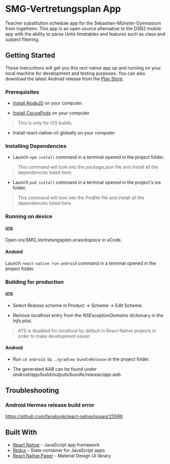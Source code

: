 # SMG-Vertretungsplan App

Teacher substitution schedule app for the Sebastian-Münster-Gymnasium from Ingelheim.
This app is an open source alternative to the DSB2 mobile app with the ability to parse Untis timetables and features such as class and subject filtering.

## Getting Started

These instructions will get you this rect native app up and running on your local machine for development and testing purposes.
You can also download the latest Android release from the [Play Store](https://play.google.com/store/apps/details?id=io.gres.smg_vertretungsplan).

### Prerequisites

- [Install NodeJS](https://nodejs.org/en/) on your computer.

- [Install CocoaPods](https://cocoapods.org/) on your computer
> This is only for iOS builds.

- Install react-native-cli globally on your computer

### Installing Dependencies

- Launch ``` npm install ``` command in a terminal opened in the project folder.
> This command will look into the *package.json* file and install all the dependencies listed here.

- Launch ``` pod install ``` command in a terminal opened in the project's ios folder.
> This command will look into the *Podfile* file and install all the dependencies listed here.

### Running on device

#### iOS

Open *ios/SMG_Vertretungsplan.xcworkspace* in xCode.

#### Andoird

Launch ``` react-native run-android ``` command in a terminal opened in the project folder.

### Building for production

#### iOS

- Select *Release* scheme in Product → Scheme → Edit Scheme.

- Remove *localhost* entry from the *NSExceptionDomains* dictionary in the *Info.plist*.
> ATS is disabled for *localhost* by default in React Native projects in order to make development easier.

#### Android

- Run ``` cd android && ./gradlew bundleRelease ``` in the project folder.

- The generated AAB can be found under *android/app/build/outputs/bundle/release/app.aab*.

## Troubleshooting

### Android Hermes release build error
https://github.com/facebook/react-native/issues/25599

## Built With

- [React Native](https://facebook.github.io/react-native/) - JavaScript app framework
- [Redux](https://redux.js.org/) - State container for JavaScript apps
- [React Native Paper](https://reactnativepaper.com/) - Material Design UI library 
